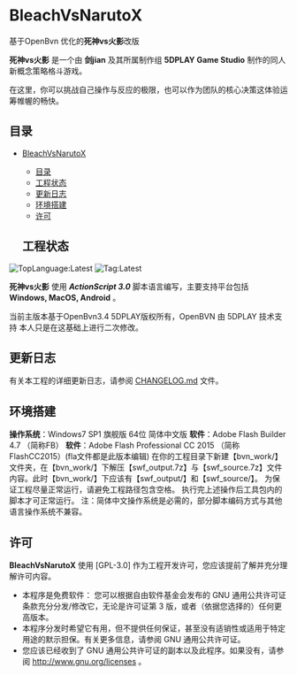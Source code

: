 # BleachVsNarutoX

基于OpenBvn 优化的**死神vs火影**改版
 
**死神vs火影** 是一个由 **剑jian** 及其所属制作组 **5DPLAY Game Studio** 制作的同人新概念策略格斗游戏。

在这里，你可以挑战自己操作与反应的极限，也可以作为团队的核心决策这体验运筹帷幄的畅快。

## 目录

- [BleachVsNarutoX](#BleachVsNarutoX)
  - [目录](#目录)
  - [工程状态](#工程状态)
  - [更新日志](#更新日志)
  - [环境搭建](#环境搭建)
  - [许可](#许可)
  
  ## 工程状态



![TopLanguage:Latest](https://img.shields.io/github/languages/top/ziaho13131/BleachVsNarutoX)
![Tag:Latest](https://img.shields.io/github/v/tag/5DPLAY-Game-Studio/ziaho13131/BleachVsNarutoX)

**死神vs火影** 使用 ***ActionScript 3.0*** 脚本语言编写，主要支持平台包括 **Windows, MacOS, Android** 。

当前主版本基于OpenBvn3.4 5DPLAY版权所有，OpenBVN 由 5DPLAY 技术支持 本人只是在这基础上进行二次修改。

## 更新日志

有关本工程的详细更新日志，请参阅 [CHANGELOG.md](CHANGELOG.md) 文件。

## 环境搭建

**操作系统**：Windows7 SP1 旗舰版 64位 简体中文版
**软件**：Adobe Flash Builder 4.7 （简称FB）
**软件**：Adobe Flash Professional CC 2015 （简称FlashCC2015）(fla文件都是此版本编辑)
在你的工程目录下新建【bvn_work/】文件夹，在【bvn_work/】下解压【swf_output.7z】与【swf_source.7z】文件内容。此时【bvn_work/】下应该有【swf_output/】和【swf_source/】。
为保证工程尽量正常运行，请避免工程路径包含空格。
执行完上述操作后工具包内的脚本才可正常运行。
注：简体中文操作系统是必需的，部分脚本编码方式与其他语言操作系统不兼容。

## 许可

**BleachVsNarutoX** 使用 [GPL-3.0] 作为工程开发许可，您应该提前了解并充分理解许可内容。

- 本程序是免费软件： 您可以根据自由软件基金会发布的 GNU 通用公共许可证条款充分分发/修改它，无论是许可证第 3 版，或者（依据您选择的）任何更高版本。
- 本程序分发时希望它有用，但不提供任何保证，甚至没有适销性或适用于特定用途的默示担保。有关更多信息，请参阅 GNU 通用公共许可证。
- 您应该已经收到了 GNU 通用公共许可证的副本以及此程序。如果没有，请参阅 <http://www.gnu.org/licenses> 。
